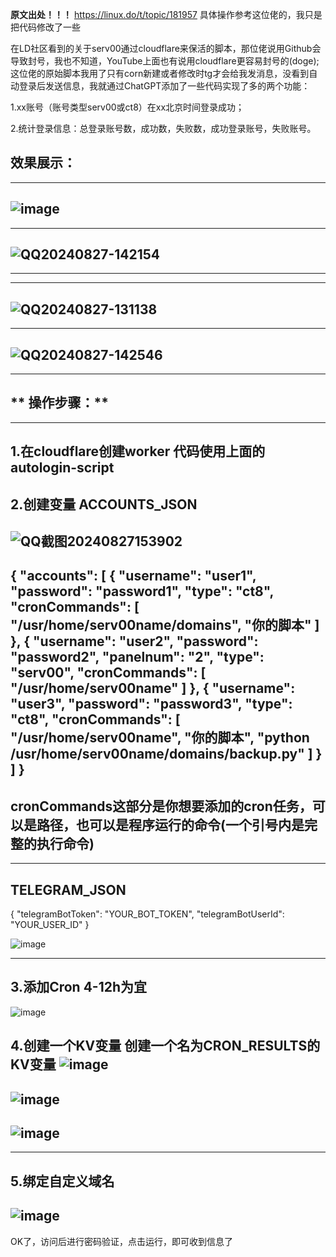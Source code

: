**原文出处！！！**
https://linux.do/t/topic/181957
具体操作参考这位佬的，我只是把代码修改了一些



在LD社区看到的关于serv00通过cloudflare来保活的脚本，那位佬说用Github会导致封号，我也不知道，YouTube上面也有说用cloudflare更容易封号的(doge);
这位佬的原始脚本我用了只有corn新建或者修改时tg才会给我发消息，没看到自动登录后发送信息，我就通过ChatGPT添加了一些代码实现了多的两个功能：

  1.xx账号（账号类型serv00或ct8）在xx北京时间登录成功；
 

  2.统计登录信息：总登录账号数，成功数，失败数，成功登录账号，失败账号。



  效果展示：
  ----------------------------------------------------------------------------------------------------------------------------
  ----------------------------------------------------------------------------------------------------------------------------
  ![image](https://github.com/user-attachments/assets/7bd16c0e-e00b-4ca4-a410-37d4d7c6b059)
  ----------------------------------------------------------------------------------------------------------------------------
  ----------------------------------------------------------------------------------------------------------------------------

  ![QQ20240827-142154](https://github.com/user-attachments/assets/cae16cde-3565-4d20-a1a9-ebaeabb034a8)
  ----------------------------------------------------------------------------------------------------------------------------
  ----------------------------------------------------------------------------------------------------------------------------

  
  ----------------------------------------------------------------------------------------------------------------------------
  ![QQ20240827-131138](https://github.com/user-attachments/assets/c6c3bb57-5ed4-4279-998f-6c8e1a9f00bb)
  ----------------------------------------------------------------------------------------------------------------------------
  
   


  -----------------------------------------------------------------------------------------------------------------------------
  ![QQ20240827-142546](https://github.com/user-attachments/assets/ca01ddea-8a3a-4451-a720-7e6724a782e3)
  ------------------------------------------------------------------------------------------------------------------------------








--------------------------------------
** 操作步骤：**
--------------------------------------
--------------------------------------
1.在cloudflare创建worker
   代码使用上面的autologin-script
--------------------------------------

2.创建变量
  ACCOUNTS_JSON
-------------------------------------------------------------------------------------------------------
![QQ截图20240827153902](https://github.com/user-attachments/assets/410ce697-d6c3-4b78-b7b4-9118438f18c8)
-------------------------------------------------------------------------------------------------------

{
  "accounts": [
    {
      "username": "user1",
      "password": "password1",
      "type": "ct8",
      "cronCommands": [
        "/usr/home/serv00name/domains",
        "你的脚本"
      ]
    },
    {
      "username": "user2",
      "password": "password2",
      "panelnum": "2",
      "type": "serv00",
      "cronCommands": [
        "/usr/home/serv00name"
      ]
    },
    {
      "username": "user3",
      "password": "password3",
      "type": "ct8",
      "cronCommands": [
        "/usr/home/serv00name",
        "你的脚本",
        "python /usr/home/serv00name/domains/backup.py"
      ]
    }
  ]
}
-------------------------------------------------------------------
cronCommands这部分是你想要添加的cron任务，可以是路径，也可以是程序运行的命令(一个引号内是完整的执行命令)
-------------------------------------------------------------------
--------------
TELEGRAM_JSON
--------------
  {
  "telegramBotToken": "YOUR_BOT_TOKEN",
  "telegramBotUserId": "YOUR_USER_ID"
}

![image](https://github.com/user-attachments/assets/a36ef2f9-531f-4208-a824-8acc738f4068)

-----------
3.添加Cron
  4-12h为宜
-----------
  ![image](https://github.com/user-attachments/assets/5316749d-d4e1-44b4-afd6-4db4754c4789)


4.创建一个KV变量
  创建一个名为CRON_RESULTS的KV变量
  ![image](https://github.com/user-attachments/assets/35683847-89d4-45e5-b734-0644ed7955c5)
  -----------------------------------------------------------------------------------------
  ![image](https://github.com/user-attachments/assets/e5c2aca2-a841-4be4-b67e-9b1bac65d8a4)
  ------------------------------------------------------------------------------------------
  ![image](https://github.com/user-attachments/assets/47edbf74-a418-4aa0-947b-ec1e2fe65716)
  ------------------------------------------------------------------------------------------

  ---------------
  5.绑定自定义域名
  ---------------
  
  ![image](https://github.com/user-attachments/assets/56cff8ba-bbe1-4a8e-8769-c2f5bfc03efb)
  -----------------------------------------------------------------------------------------


OK了，访问后进行密码验证，点击运行，即可收到信息了




